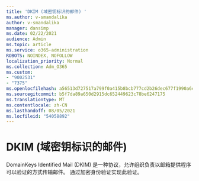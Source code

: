 ```yaml
---
title: 'DKIM (域密钥标识的邮件) '
ms.author: v-smandalika
author: v-smandalika
manager: dansimp
ms.date: 02/22/2021
audience: Admin
ms.topic: article
ms.service: o365-administration
ROBOTS: NOINDEX, NOFOLLOW
localization_priority: Normal
ms.collection: Adm_O365
ms.custom:
- "9002531"
- "7375"
ms.openlocfilehash: a56513d727517a799f0a415b8bcb777cd2b26dec677f1990a6caf4b2090f660b
ms.sourcegitcommit: b5f7da89a650d2915dc652449623c78be6247175
ms.translationtype: MT
ms.contentlocale: zh-CN
ms.lasthandoff: 08/05/2021
ms.locfileid: "54058892"
---
```

# <a name="dkim-domainkeys-identified-mail"></a>DKIM (域密钥标识的邮件) 

DomainKeys Identified Mail (DKIM) 是一种协议，允许组织负责以邮箱提供程序可以验证的方式传输邮件。 通过加密身份验证实现此验证。
